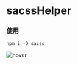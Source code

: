 # sacssHelper

### 使用
```
npm i -D sacss
```
![hover](https://user-images.githubusercontent.com/26340566/113652190-e636b200-96c5-11eb-85b9-75a261a69223.gif)
